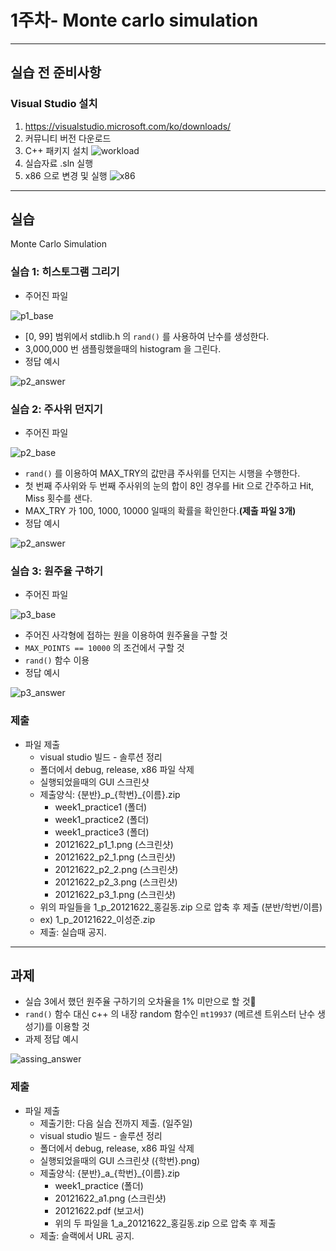 # 1주차- Monte carlo simulation

---

## 실습 전 준비사항
### Visual Studio 설치
1. https://visualstudio.microsoft.com/ko/downloads/
2. 커뮤니티 버전 다운로드
3. C++ 패키지 설치 ![workload](./img/workload.png)
4. 실습자료 .sln 실행
5. x86 으로 변경 및 실행 ![x86](./img/x86.png)

---
## 실습
Monte Carlo Simulation

### 실습 1: 히스토그램 그리기
- 주어진 파일 

![p1_base](./img/p1_base.png)
- [0, 99] 범위에서 stdlib.h 의 ```rand()``` 를 사용하여 난수를 생성한다.
- 3,000,000 번 샘플링했을때의 histogram 을 그린다.
- 정답 예시 

![p2_answer](./img/p1_answer.png)

### 실습 2: 주사위 던지기
- 주어진 파일 

![p2_base](./img/p2_base.png)
- ```rand()``` 를 이용하여 MAX_TRY의 값만큼 주사위를 던지는 시행을 수행한다.
- 첫 번째 주사위와 두 번째 주사위의 눈의 합이 8인 경우를 Hit 으로 간주하고 Hit, Miss 횟수를 샌다.
- MAX_TRY 가 100, 1000, 10000 일때의 확률을 확인한다.**(제출 파일 3개)**
- 정답 예시 

![p2_answer](./img/p2_answer.png)

### 실습 3: 원주율 구하기
- 주어진 파일 

![p3_base](./img/p3_base.png)
- 주어진 사각형에 접하는 원을 이용하여 원주율을 구할 것
- ```MAX_POINTS == 10000``` 의 조건에서 구할 것
- ```rand()``` 함수 이용
- 정답 예시 

![p3_answer](./img/p3_answer.png)

### 제출
- 파일 제출
    - visual studio 빌드 - 솔루션 정리
    - 폴더에서 debug, release, x86 파일 삭제
    - 실행되었을때의 GUI 스크린샷
    - 제출양식: {분반}\_p\_{학번}\_{이름}.zip 
        - week1_practice1 (폴더)
        - week1_practice2 (폴더) 
        - week1_practice3 (폴더)
        - 20121622_p1_1.png (스크린샷)
        - 20121622_p2_1.png (스크린샷)
        - 20121622_p2_2.png (스크린샷)
        - 20121622_p2_3.png (스크린샷)
        - 20121622_p3_1.png (스크린샷)
    - 위의 파일들을 1_p_20121622_홍길동.zip 으로 압축 후 제출 (분반/학번/이름)
    - ex) 1_p_20121622_이성준.zip
    - 제출: 실습때 공지.
---
## 과제
- 실습 3에서 했던 원주율 구하기의 오차율을 1% 미만으로 할 것
- ```rand()``` 함수 대신 c++ 의 내장 random 함수인 ```mt19937``` (메르센 트위스터 난수 생성기)를 이용할 것
- 과제 정답 예시 

![assing_answer](./img/assign_answer.png)
### 제출
- 파일 제출
    - 제출기한: 다음 실습 전까지 제출. (일주일)
    - visual studio 빌드 - 솔루션 정리
    - 폴더에서 debug, release, x86 파일 삭제
    - 실행되었을때의 GUI 스크린샷 ({학번}.png)
    - 제출양식: {분반}\_a\_{학번}\_{이름}.zip 
        - week1_practice (폴더)
        - 20121622_a1.png (스크린샷)
        - 20121622.pdf (보고서)
        - 위의 두 파일을 1_a_20121622_홍길동.zip 으로 압축 후 제출
    - 제출: 슬랙에서 URL 공지.
